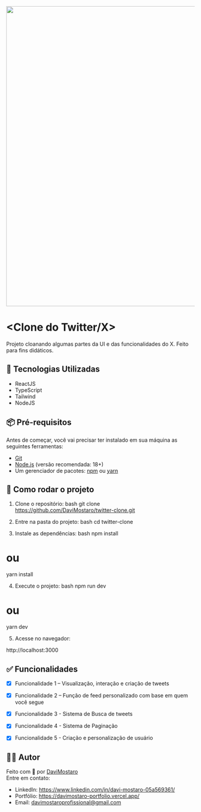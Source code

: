 <img src="https://raw.githubusercontent.com/DaviMostaro/gif-assets/main/twitter.gif" width="800">

# <Clone do Twitter/X>
Projeto cloanando algumas partes da UI e das funcionalidades do X. Feito para fins didáticos.

## 🚀 Tecnologias Utilizadas
- ReactJS
- TypeScript
- Tailwind
- NodeJS

## 📦 Pré-requisitos
Antes de começar, você vai precisar ter instalado em sua máquina as seguintes ferramentas:
- [Git](https://git-scm.com)
- [Node.js](https://nodejs.org/) (versão recomendada: 18+)
- Um gerenciador de pacotes: [npm](https://www.npmjs.com/) ou [yarn](https://yarnpkg.com/)

## 🔧 Como rodar o projeto
1. Clone o repositório:
bash
git clone https://github.com/DaviMostaro/twitter-clone.git


2. Entre na pasta do projeto:
bash
cd twitter-clone


3. Instale as dependências:
bash
npm install
# ou
yarn install



4. Execute o projeto:
bash
npm run dev
# ou
yarn dev


5. Acesse no navegador:

http://localhost:3000



## ✅ Funcionalidades
- [x] Funcionalidade 1 – Visualização, interação e criação de tweets
- [x] Funcionalidade 2 – Função de feed personalizado com base em quem você segue
- [x] Funcionalidade 3 - Sistema de Busca de tweets
- [x] Funcionalidade 4 - Sistema de Paginação
- [x] Funcionalidade 5 - Criação e personalização de usuário


## 👨‍💻 Autor
Feito com 💙 por [DaviMostaro](https://github.com/DaviMostaro)  
Entre em contato:
- LinkedIn: https://www.linkedin.com/in/davi-mostaro-05a569361/
- Portfólio: https://davimostaro-portfolio.vercel.app/
- Email: davimostaroprofissional@gmail.com
